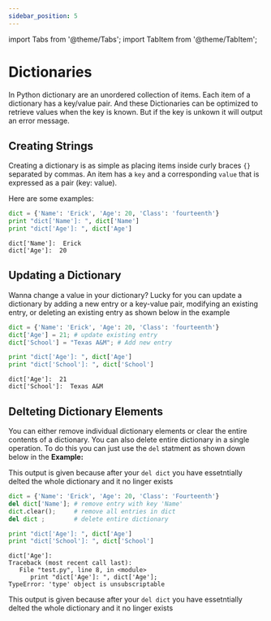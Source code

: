 ```yaml
---
sidebar_position: 5
---
```


import Tabs from '@theme/Tabs';
import TabItem from '@theme/TabItem';

# Dictionaries
In Python dictionary are an unordered collection of items. Each item of a dictionary has a key/value pair. And these Dictionaries can be optimized to retrieve values when the key is known. But if the key is unkown it will output an error message.

## Creating Strings
Creating a dictionary is as simple as placing items inside curly braces `{}` separated by commas. An item has a `key` and a corresponding `value` that is expressed as a pair (key: value).

Here are some examples:

<Tabs>
<TabItem value="Code" label="Code" default>

```python
dict = {'Name': 'Erick', 'Age': 20, 'Class': 'fourteenth'}
print "dict['Name']: ", dict['Name']
print "dict['Age']: ", dict['Age']
```

</TabItem>

<TabItem value="Output" label="Output">

```
dict['Name']:  Erick
dict['Age']:  20
```

</TabItem>
</Tabs>


## Updating a Dictionary
Wanna change a value in your dictionary? Lucky for you can update a dictionary by adding a new entry or a key-value pair, modifying an existing entry, or deleting an existing entry as shown below in the example 


<Tabs>
<TabItem value="Code" label="Code" default>

```python
dict = {'Name': 'Erick', 'Age': 20, 'Class': 'fourteenth'}
dict['Age'] = 21; # update existing entry
dict['School'] = "Texas A&M"; # Add new entry

print "dict['Age']: ", dict['Age']
print "dict['School']: ", dict['School']
```

</TabItem>

<TabItem value="Output" label="Output">

```
dict['Age']:  21
dict['School']:  Texas A&M
```

</TabItem>
</Tabs>

## Delteting Dictionary Elements
You can either remove individual dictionary elements or clear the entire contents of a dictionary. You can also delete entire dictionary in a single operation. To do this you can just use the `del` statment as shown down below in the
**Example:**

This output is given because after your `del dict` you have essetntially delted the whole dictionary and it no linger exists

<Tabs>
<TabItem value="Code" label="Code" default>

```python
dict = {'Name': 'Erick', 'Age': 20, 'Class': 'Fourteenth'}
del dict['Name']; # remove entry with key 'Name'
dict.clear();     # remove all entries in dict
del dict ;        # delete entire dictionary

print "dict['Age']: ", dict['Age']
print "dict['School']: ", dict['School']
```

</TabItem>

<TabItem value="Output" label="Output">

```
dict['Age']:
Traceback (most recent call last):
   File "test.py", line 8, in <module>
      print "dict['Age']: ", dict['Age'];
TypeError: 'type' object is unsubscriptable
```
This output is given because after your `del dict` you have essetntially delted the whole dictionary and it no linger exists

</TabItem>
</Tabs>


<Tabs>
<TabItem value="Code" label="Code" default>



</TabItem>

<TabItem value="Output" label="Output">


</TabItem>
</Tabs>